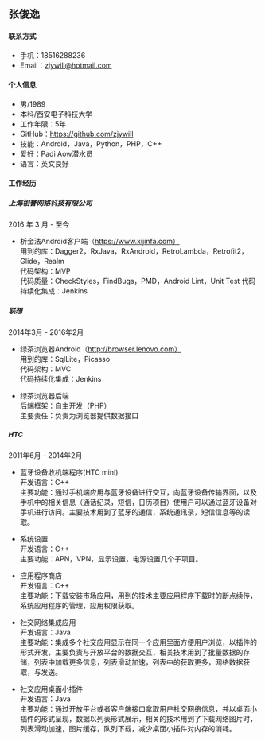 张俊逸
--------------------------
#### 联系方式
- 手机：18516288236
- Email：zjywill@hotmail.com
#### 个人信息
- 男/1989
- 本科/西安电子科技大学
- 工作年限：5年
- GitHub：https://github.com/zjywill  
- 技能：Android，Java，Python，PHP，C++
- 爱好：Padi Aow潜水员
- 语言：英文良好


#### 工作经历

##### 上海相誉网络科技有限公司

2016 年 3 月 - 至今

- 析金法Android客户端（https://www.xijinfa.com）  
  用到的库：Dagger2，RxJava，RxAndroid，RetroLambda，Retrofit2，Glide，Realm  
  代码架构：MVP  
  代码质量：CheckStyles，FindBugs，PMD，Android Lint，Unit Test
  代码持续化集成：Jenkins
  
##### 联想

2014年3月 - 2016年2月

- 绿茶浏览器Android（http://browser.lenovo.com）  
  用到的库：SqlLite，Picasso  
  代码架构：MVC   
  代码持续化集成：Jenkins  
  
- 绿茶浏览器后端  
  后端框架：自主开发（PHP）  
  主要责任：负责为浏览器提供数据接口
  
##### HTC

2011年6月 - 2014年2月

- 蓝牙设备收机端程序(HTC mini)  
  开发语言：C++  
  主要功能：通过手机端应用与蓝牙设备进行交互，向蓝牙设备传输界面，以及手机中的相关信息（通话纪录，短信，日历项目）使用户可以通过蓝牙设备对手机进行访问。主要技术用到了蓝牙的通信，系统通讯录，短信信息等的读取。  
  
- 系统设置  
  开发语言：C++  
  主要功能：APN，VPN，显示设置，电源设置几个子项目。  
  
- 应用程序商店  
  开发语言：C++  
  主要功能：下载安装市场应用，用到的技术主要应用程序下载时的断点续传，系统应用程序的管理，应用权限获取。  
  
- 社交网络集成应用  
  开发语言：Java  
  主要功能：集成多个社交应用显示在同一个应用里面方便用户浏览，以插件的形式开发，主要负责与开放平台的数据交互，相关技术用到了批量数据的存储，列表中加载更多信息，列表滑动加速，列表中的获取更多，网络数据获取，与发送。 
  
- 社交应用桌面小插件  
  开发语言：Java  
  主要功能：通过开放平台或者客户端接口拿取用户社交网络信息，并以桌面小插件的形式呈现，数据以列表形式展示，相关的技术用到了下载网络图片时，列表滑动加速，图片缓存，队列下载，减少桌面小插件对内存的消耗。
